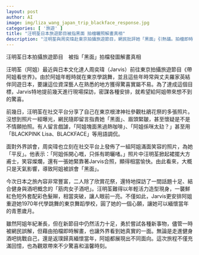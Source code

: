 ```yaml
---
layout: post
author: AI
image: img/liza_wang_japan_trip_blackface_response.jpg
categories: [ '旅遊' ]
title: "汪明荃日本旅遊節目被指黑面 拍檔曬照解畫真相"
description: "汪明荃與周奕瑋赴東京拍攝旅遊節目，網民批評她「黑面」引熱議。拍檔即時曬出阿姐歡笑合照，解釋只是天氣影響，力證阿姐心情大好。節目除欣賞花祭，也帶來健身酒吧新體驗，阿姐變身青春造型回憶舞蹈歲月，展現多面魅力。"
---
```

汪明荃日本拍攝旅遊節目　被指「黑面」拍檔發圖解畫真相

汪明荃（阿姐）最近與日本文化達人周奕瑋（Jarvis）前往東京拍攝旅遊節目《帶阿姐看世界》。由於阿姐年輕時就在東京學跳舞，並且這些年時常與丈夫羅家英結伴同遊日本，要讓這位資深藝人在熟悉的地方獲得驚喜實屬不易。為了達成這個目標，Jarvis特地提前幾天進行現場探訪，密謀各種安排，就希望給阿姐帶來想不到的驚喜。

前幾日，汪明荃在社交平台分享了自己在東京根津神社參觀杜鵑花祭的多張照片。沒想到照片一經曝光，網民隨即留言指責她「黑面」、眉頭緊皺，甚至懷疑是不是不情願拍照。有人留言戲謔，「阿姐塊面黑過熱咖啡」、「阿姐係咪太攰？」甚至用「BLACKPINK Lisa、BLACKFACE」等用語調侃。

面對外界誤會，周奕瑋也立刻在社交平台上發佈了一組阿姐滿面笑容的照片，為她「平反」。他表示：「阿姐係開心嘅，只係有啲曬啫。」照片中汪明荃掀起裙擺大方甫士，笑容燦爛，還有一張她緊靠著Jarvis合照，顯得相當愉快。由此看來，大概只是天氣影響，導致阿姐被誤會「黑面」。

今次日本之旅內容非常豐富，二人除了欣賞花祭，還特地探訪了一間話題十足、結合健身與酒吧概念的「筋肉女子酒吧」。汪明荃難得以年輕活力造型現身，一襲鮮紅色短外套配彩色髮辮，相當突破，讓人眼前一亮。不僅如此，Jarvis更安排阿姐重遊她1970年代學跳舞的東京舞蹈學校，圓了她的一個心願，讓她可以緬懷當年的青蔥歲月。

雖然阿姐年紀漸長，但在新節目中仍然活力十足，勇於嘗試各種新事物，儘管一時被網民誤解，但藉由拍檔即時解畫，也讓外界看到她真實的一面。無論是走進健身酒吧挑戰自己，還是返璞歸真緬懷當年，阿姐都展現出不同面向。這次旅程不僅充滿回憶，也為觀眾帶來不少驚喜和溫馨時刻。
